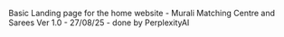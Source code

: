 Basic Landing page for the home website - Murali Matching Centre and Sarees
Ver 1.0 - 27/08/25 - done by PerplexityAI
